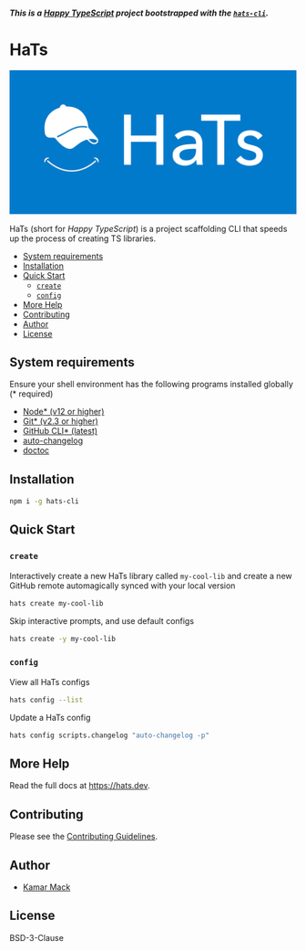 ##### This is a [Happy TypeScript](https://hats.dev) project bootstrapped with the [`hats-cli`](https://github.com/hats-dev/hats-cli).

# HaTs

![alt text](https://github.com/hats-dev/hats-logos/blob/master/hats-logo.png?raw=true)

HaTs (short for _Happy TypeScript_) is a project scaffolding CLI that speeds up
the process of creating TS libraries.

<!-- START doctoc generated TOC please keep comment here to allow auto update -->
<!-- DON'T EDIT THIS SECTION, INSTEAD RE-RUN doctoc TO UPDATE -->

- [System requirements](#system-requirements)
- [Installation](#installation)
- [Quick Start](#quick-start)
  - [`create`](#create)
  - [`config`](#config)
- [More Help](#more-help)
- [Contributing](#contributing)
- [Author](#author)
- [License](#license)

<!-- END doctoc generated TOC please keep comment here to allow auto update -->

## System requirements

Ensure your shell environment has the following programs installed globally (\* required)

- [Node\* (v12 or higher)](https://www.npmjs.com/package/n)
- [Git\* (v2.3 or higher)](https://git-scm.com/book/en/v2/Getting-Started-Installing-Git)
- [GitHub CLI\* (latest)](https://cli.github.com/)
- [auto-changelog](https://npmjs.com/package/auto-changelog)
- [doctoc](https://npmjs.com/package/doctoc)

## Installation

```bash
npm i -g hats-cli
```

## Quick Start

### `create`

Interactively create a new HaTs library called `my-cool-lib` and create a new GitHub remote automagically synced with your local version

```bash
hats create my-cool-lib
```

Skip interactive prompts, and use default configs

```bash
hats create -y my-cool-lib
```

### `config`

View all HaTs configs

```bash
hats config --list
```

Update a HaTs config

```bash
hats config scripts.changelog "auto-changelog -p"
```

## More Help

Read the full docs at https://hats.dev.

## Contributing

Please see the [Contributing Guidelines](/CONTRIBUTING.md).

## Author

- [Kamar Mack](https://github.com/kamarmack)

## License

BSD-3-Clause
